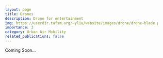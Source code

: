 ```yaml
---
layout: page
title: Drones
description: Drone for entertainment
img: https://userdir.tafsm.org/~yliu/website/images/drone/drone-blade.png
importance: 3
category: Urban Air Mobility
related_publications: false
---
```


Coming Soon...

<!-- <div class="row">
    <div class="col-sm mt-3 mt-md-0">
        {% include figure.liquid loading="eager" path="https://userdir.tafsm.org/~yliu/website/images/helicopters/rendering/helicopter-vortex.png" title="IGA of a helicopter" class="img-fluid rounded z-depth-1" %}
    </div>
</div> -->
